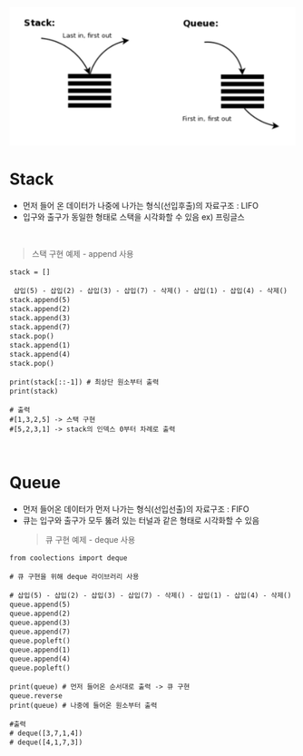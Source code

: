 ![alt text](image.png)

# Stack

- 먼저 들어 온 데이터가 나중에 나가는 형식(선입후출)의 자료구조 : LIFO
- 입구와 출구가 동일한 형태로 스택을 시각화할 수 있음 ex) 프링글스

</br>

> 스택 구현 예제 - append 사용

```
stack = []

 삽입(5) - 삽입(2) - 삽입(3) - 삽입(7) - 삭제() - 삽입(1) - 삽입(4) - 삭제()
stack.append(5)
stack.append(2)
stack.append(3)
stack.append(7)
stack.pop()
stack.append(1)
stack.append(4)
stack.pop()

print(stack[::-1]) # 최상단 원소부터 출력
print(stack)

# 출력
#[1,3,2,5] -> 스택 구현
#[5,2,3,1] -> stack의 인덱스 0부터 차례로 출력
```

</br>

# Queue

- 먼저 들어온 데이터가 먼저 나가는 형식(선입선출)의 자료구조 : FIFO
- 큐는 입구와 출구가 모두 뚫려 있는 터널과 같은 형태로 시각화할 수 있음
  > 큐 구현 예제 - deque 사용

```
from coolections import deque

# 큐 구현을 위해 deque 라이브러리 사용

# 삽입(5) - 삽입(2) - 삽입(3) - 삽입(7) - 삭제() - 삽입(1) - 삽입(4) - 삭제()
queue.append(5)
queue.append(2)
queue.append(3)
queue.append(7)
queue.popleft()
queue.append(1)
queue.append(4)
queue.popleft()

print(queue) # 먼저 들어온 순서대로 출력 -> 큐 구현
queue.reverse
print(queue) # 나중에 들어온 원소부터 출력

#출력
# deque([3,7,1,4])
# deque([4,1,7,3])
```
